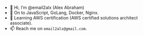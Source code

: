 - 👋 Hi, I’m @email2alx (Alex Abraham)
- 👀 On to JavaScript, GoLang, Docker, Nginx.
- 🌱 Learning AWS certification (AWS certified solutions architect associate).
- 📫 Reach me on `email2alx@gmail.com`.

<!---
email2alx/email2alx is a ✨ special ✨ repository because its `README.md` (this file) appears on your GitHub profile.
You can click the Preview link to take a look at your changes.
--->
